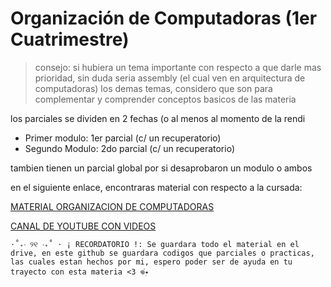 # Organización de Computadoras  (1er Cuatrimestre)
 > consejo: si hubiera un tema importante con respecto a que darle mas prioridad, sin duda seria assembly (el cual ven en arquitectura de computadoras) los demas temas, considero que son para complementar y comprender conceptos basicos de las materia  


los parciales se dividen en 2 fechas (o al menos al momento de la rendi 
* Primer modulo: 1er parcial (c/ un recuperatorio)
* Segundo Modulo: 2do parcial (c/ un recuperatorio)

tambien tienen un parcial global por si desaprobaron un modulo o ambos

en el siguiente enlace, encontraras material con respecto a la cursada:

[MATERIAL ORGANIZACION DE COMPUTADORAS](https://drive.google.com/drive/folders/1AjjNZd7eodmIUXTtmeaqDT7n_tccW6dj?usp=sharing)

[CANAL DE YOUTUBE CON VIDEOS](https://www.youtube.com/@dulicito)


`⋅˚₊‧ ୨୧ ‧₊˚ ⋅ ¡ RECORDATORIO !: Se guardara todo el material en el drive, en este github se guardara codigos que parciales o practicas, las cuales estan hechos por mi, espero poder ser de ayuda en tu trayecto con esta materia <3 𖦹๋࣭⭑`
